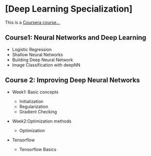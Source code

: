 # [Deep Learning Specialization]
This is a [Coursera course](https://www.coursera.org/specializations/deep-learning)[.](https://github.com/jiadaizhao/Advanced-Machine-Learning-Specialization)[.](https://github.com/Kulbear/deep-learning-coursera)[.](https://github.com/HeroKillerEver/coursera-deep-learning)

## Course1: Neural Networks and Deep Learning
* Logistic Regression
* Shallow Neural Networks 
* Building Deep Neural Network
* Image Classification with deepNN

## Course 2: Improving Deep Neural Networks
* Week1: Basic concepts
    * Initialization
    * Regularization
    * Gradient Checking

* Week2:Optimization methods
    * Optimization

* Tensorflow 
    * Tensorflow Basics



